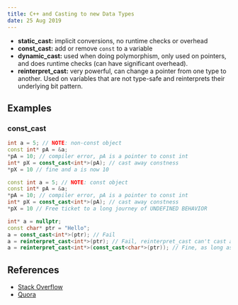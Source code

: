 ```yaml
---
title: C++ and Casting to new Data Types
date: 25 Aug 2019
---
```


- **static_cast:** implicit conversions, no runtime checks or overhead
- **const_cast:** add or remove `const` to a variable
- **dynamic_cast:** used when doing polymorphism, only used on pointers, and does 
runtime checks (can have significant overhead).
- **reinterpret_cast:** very powerful, can change a pointer from one type
to another. Used on variables that are not type-safe and reinterprets their
underlying bit pattern.

## Examples

### const_cast

```cpp
int a = 5; // NOTE: non-const object
const int* pA = &a;
*pA = 10; // compiler error, pA is a pointer to const int 
int* pX = const_cast<int*>(pA); // cast away constness
*pX = 10 // fine and a is now 10

const int a = 5; // NOTE: const object
const int* pA = &a;
*pA = 10; // compiler error, pA is a pointer to const int 
int* pX = const_cast<int*>(pA); // cast away constness 
*pX = 10 // Free ticket to a long journey of UNDEFINED BEHAVIOR

int* a = nullptr;
const char* ptr = "Hello";
a = const_cast<int*>(ptr); // Fail
a = reinterpret_cast<int*>(ptr); // Fail, reinterpret_cast can't cast away const qualifiers
a = reinterpret_cast<int*>(const_cast<char*>(ptr)); // Fine, as long as you know why you are doing it
```

## References

- [Stack Overflow](https://stackoverflow.com/questions/332030/when-should-static-cast-dynamic-cast-const-cast-and-reinterpret-cast-be-used)
- [Quora](https://www.quora.com/How-do-you-explain-the-differences-among-static_cast-reinterpret_cast-const_cast-and-dynamic_cast-to-a-new-C++-programmer)
